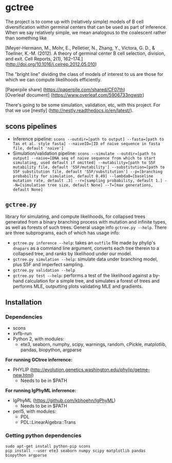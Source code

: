# gctree

The project is to come up with (relatively simple) models of B cell diversification within germinal centers that can be used as part of inference. When we say relatively simple, we mean analogous to the coalescent rather than something like

[Meyer-Hermann, M., Mohr, E., Pelletier, N., Zhang, Y., Victora, G. D., & Toellner, K.-M. (2012). A theory of germinal center B cell selection, division, and exit. Cell Reports, 2(1), 162–174.] (http://doi.org/10.1016/j.celrep.2012.05.010)

The "bright line" dividing the class of models of interest to us are those for which we can compute likelihoods efficiently.

[Paperpile share] (https://paperpile.com/shared/CF07th)  
[Overleaf document] (https://www.overleaf.com/5906733ngwstr)

There's going to be some simulation, validation, etc, with this project. For that we use [nestly] (http://nestly.readthedocs.io/en/latest/).

## scons pipelines

* Inference pipeline: `scons --outdir=[path to output] --fasta=[path to Tas et al. style fasta] --naiveID=[ID of naive sequence in fasta file, default 'naive']`
* Simulation/validation pipeline: `scons --simulate --outdir=[path to output] --naive=[DNA seq of naive sequence from which to start simulating, used default if omitted] --mutability=[path to S5F mutability file, default 'S5F/mutability'] --substitution=[path to S5F substitution file, default 'S5F/substitution'] --p=[branching probability for simulation, default 0.49] --lambda0=[baseline mutation rate, default .3] --r=[sampling probability, default 1.] --N=[simulation tree size, default None] --T=[max generations, default None]`

## `gctree.py`
library for simulating, and compute likelihoods, for collapsed trees generated from a binary branching process with mutation and infinite types, as well as forests of such trees. General usage info `gctree.py --help`. There are three subprograms, each of which has usage info:
* `gctree.py inference --help`: takes an `outfile` file made by phylip's `dnapars` as a command line argument, converts each tree therein to a collapsed tree, and ranks by likelihood under our model.
* `gctree.py simulation --help`: simulate data under branching model, plus S5F and imperfect sampling.
* `gctree.py validation --help`
* `gctree.py test --help`: performs a test of the likelihood against a by-hand calculation for a simple tree, and simulates a forest of trees and performs MLE, outputting plots validating MLE and gradients.


## Installation

### Dependencies
* scons
* xvfb-run
* Python 2, with modules:
  * ete3, seaborn, numphy, scipy, warnings, random, cPickle, matplotlib, pandas, biopython, argparse

**For running GCtree inferrence:**
* PHYLIP (http://evolution.genetics.washington.edu/phylip/getme-new.html)
  * Needs to be in $PATH

**For running IgPhyML inferrence:**
* IgPhyML (https://github.com/kbhoehn/IgPhyML)
  * Needs to be in $PATH
* perl5, with modules:
  * PDL
  * PDL::LinearAlgebra::Trans


### Getting python dependencies
```
sudo apt-get install python-pip scons
pip install --user ete3 seaborn numpy scipy matplotlib pandas biopython argparse
```
